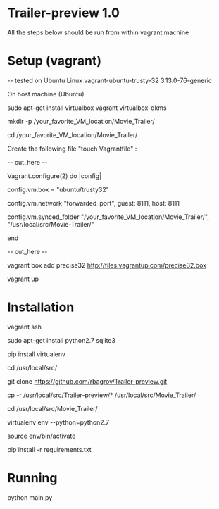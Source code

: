 # Trailer-preview 1.0
All the steps below should be run from within vagrant machine

# Setup (vagrant) 

-- tested on Ubuntu Linux vagrant-ubuntu-trusty-32 3.13.0-76-generic

On host machine (Ubuntu)

sudo apt-get install virtualbox vagrant virtualbox-dkms

mkdir -p /your_favorite_VM_location/Movie_Trailer/

cd /your_favorite_VM_location/Movie_Trailer/

Create the following file "touch Vagrantfile" :

-- cut_here --


Vagrant.configure(2) do |config|

  config.vm.box = "ubuntu/trusty32"
  
  config.vm.network "forwarded_port", guest: 8111, host: 8111
  
  config.vm.synced_folder "/your_favorite_VM_location/Movie_Trailer/", "/usr/local/src/Movie-Trailer/"
  
end


-- cut_here --

vagrant box add precise32 http://files.vagrantup.com/precise32.box

vagrant up 

# Installation

vagrant ssh

sudo apt-get install python2.7 sqlite3

pip install virtualenv

cd /usr/local/src/

git clone https://github.com/rbagrov/Trailer-preview.git

cp -r /usr/local/src/Trailer-preview/* /usr/local/src/Movie_Trailer/

cd /usr/local/src/Movie_Trailer/

virtualenv env --python=python2.7

source env/bin/activate

pip install -r requirements.txt

# Running

python main.py

